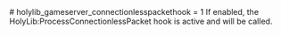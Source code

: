 <type name="holylib_gameserver_connectionlesspackethook" category="" is="convar">
	<summary>
		# holylib_gameserver_connectionlesspackethook = 1
		If enabled, the <page>HolyLib:ProcessConnectionlessPacket</page> hook is active and will be called.
	</summary>
</type>